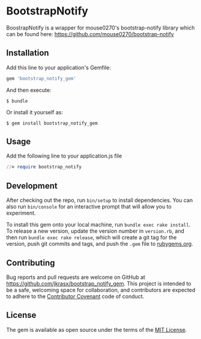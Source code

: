 # BootstrapNotify

BoostrapNotify is a wrapper for mouse0270's bootstrap-notify library which can be found here: https://github.com/mouse0270/bootstrap-notify

## Installation

Add this line to your application's Gemfile:

```ruby
gem 'bootstrap_notify_gem'
```

And then execute:

    $ bundle

Or install it yourself as:

    $ gem install bootstrap_notify_gem

## Usage

Add the following line to your application.js file
```ruby
//= require bootstrap_notify
```

## Development

After checking out the repo, run `bin/setup` to install dependencies. You can also run `bin/console` for an interactive prompt that will allow you to experiment.

To install this gem onto your local machine, run `bundle exec rake install`. To release a new version, update the version number in `version.rb`, and then run `bundle exec rake release`, which will create a git tag for the version, push git commits and tags, and push the `.gem` file to [rubygems.org](https://rubygems.org).

## Contributing

Bug reports and pull requests are welcome on GitHub at https://github.com/jkrasx/bootstrap_notify_gem. This project is intended to be a safe, welcoming space for collaboration, and contributors are expected to adhere to the [Contributor Covenant](http://contributor-covenant.org) code of conduct.


## License

The gem is available as open source under the terms of the [MIT License](http://opensource.org/licenses/MIT).

